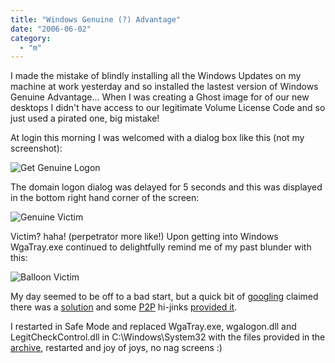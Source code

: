 ```yaml
---
title: "Windows Genuine (?) Advantage"
date: "2006-06-02"
category:
  - "m"
---
```


I made the mistake of blindly installing all the Windows Updates on my machine at work yesterday and so installed the lastest version of Windows Genuine Advantage... When I was creating a Ghost image for of our new desktops I didn't have access to our legitimate Volume License Code and so just used a pirated one, big mistake!

At login this morning I was welcomed with a dialog box like this (not my screenshot):

![Get Genuine Logon](/wp-content/uploads/2006/06/wga-notification1.jpg "Get Genuine Logon")

The domain logon dialog was delayed for 5 seconds and this was displayed in the bottom right hand corner of the screen:

![Genuine Victim](/wp-content/uploads/2006/06/wga-notification2.jpg "Genuine Victim")

Victim? haha! (perpetrator more like!) Upon getting into Windows WgaTray.exe continued to delightfully remind me of my past blunder with this:

![Balloon Victim](/wp-content/uploads/2006/06/wga-notification3-cropped.jpg "Balloon Victim")

My day seemed to be off to a bad start, but a quick bit of [googling](http://google.co.uk) claimed there was a [solution](http://www.raymond.cc/blog/archives/2006/05/05/bypass-remove-and-disable-windows-genuine-notification/) and some [P2P](http://emule-project.net) hi-jinks [provided it](http://homepage.ntlworld.com/s.j.wilkin/WGA_1.5.532.0.zip).

I restarted in Safe Mode and replaced WgaTray.exe, wgalogon.dll and LegitCheckControl.dll in C:\\Windows\\System32 with the files provided in the [archive](http://homepage.ntlworld.com/s.j.wilkin/WGA_1.5.532.0.zip), restarted and joy of joys, no nag screens :)
